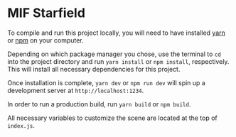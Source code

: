 # MIF Starfield

To compile and run this project locally, you will need to have installed [yarn](https://classic.yarnpkg.com/en/docs/install) or [npm](https://nodejs.org/en/download/) on your computer.

Depending on which package manager you chose, use the terminal to `cd` into the project directory and run `yarn install` or `npm install`, respectively. This will install all necessary dependencies for this project.

Once installation is complete, `yarn dev` or `npm run dev` will spin up a development server at `http://localhost:1234`.

In order to run a production build, run `yarn build` or `npm build`.

All necessary variables to customize the scene are located at the top of `index.js`.